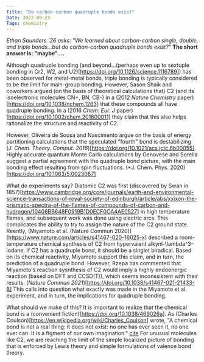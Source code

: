 ```yaml
---
Title: "Do carbon-carbon quadruple bonds exist"
Date: 2022-09-23
Tags: chemistry
---
```

*Ethan Saunders '26 asks: "We learned about carbon-carbon single, double, and triple bonds...but do carbon-carbon quadruple bonds exist?"* __The short answer is: "maybe"....__

Although quadruple bonding (and beyond...(perhaps even up to sextuple bonding in Cr2, W2, and U2)[https://doi.org/10.1126/science.1116789]) has been observed for metal-metal bonds, triple bonding is typically considered to be the limit for main-group bonding.  However, Sason Shaik and coworkers argued (on the basis of theoretical calculations that) C2 (and its isoelectronic molecules CN+, BN, CB-) in a (2012 *Nature Chemistry* paper)[https://doi.org/10.1038/nchem.1263] that these compounds all have quadruple bonding.  In a (2016 *Chem: Eur. J* paper)[https://doi.org/10.1002/chem.201600011] they claim that this also helps rationalize the structure and reactivity of C2. 

However, Oliveira de Sousa and Nascimento argue on the basis of energy partitioning calculations that the speculated "fourth" bond is destabilizing (*J. Chem. Theory. Comput. 2016*)[https://doi.org/10.1021/acs.jctc.6b00055].  Highly accurate quantum Monte Carlo calculations by Genovese and Sorella suggest a partial agreement with the quadruple bond picture, with the main bonding effect resulting from spin fluctuations. (*J. Chem. Phys. 2020)[https://doi.org/10.1063/5.0023067]

What do experiments say?  Diatomic C2 was first (discovered by Swan in 1857)[https://www.cambridge.org/core/journals/earth-and-environmental-science-transactions-of-royal-society-of-edinburgh/article/abs/xxixon-the-prismatic-spectra-of-the-flames-of-compounds-of-carbon-and-hydrogen/10408BB648F0919B1D0ECF0CA4AE0527] in high temperature flames, and subsequent work was done using electric arcs.  This complicates the ability to try to assign the nature of the C2 ground state.  Reently, (Miyamoto et al. (Nature Commun 2020))[https://www.nature.com/articles/s41467-020-16025-x] described a room-temperature chemical synthesis of C2 from hypervalent alkynl-\lambda^3-iodane. If C2 has a quadruple bond, it should be a singlet biradical.  Based on its chemical reactivity, Miyamoto support this claim, and in turn, the prediction of a quadruple bond.  However, Rzepa  has commented that Miyamoto's reaction sysnthesis of C2 would imply a highly endoenergic reaction (based on DFT and CCSD(T)), which seems inconssistent with their results. (*Nature Commun 2021*)[https://doi.org/10.1038/s41467-021-21433-8]  This calls into question what exactly was made in the Miyamoto et al. experiment, and in turn, the implications for quadruple bonding.

What should we make of this?  It is important to realize that the chemical bond is a (convenient fiction)[https://doi.org/10.1038/469026a].  As (Charles Coulson)[https://en.wikipedia.org/wiki/Charles_Coulson] wrote, "A chemical bond is not a real thing: it does not exist: no one has ever seen it, no one ever can. It is a figment of our own imagination." [cite](https://philpapers.org/rec/COUTSO-6)  For unusual molecules like C2, we are reaching the limit of the simple localized picture of bonding that is enforced by Lewis theory and simple formulations of valence bond theory.  